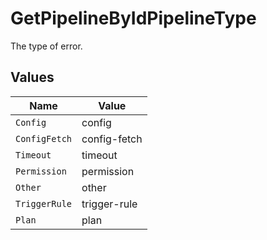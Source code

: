 # GetPipelineByIdPipelineType

The type of error.


## Values

| Name          | Value         |
| ------------- | ------------- |
| `Config`      | config        |
| `ConfigFetch` | config-fetch  |
| `Timeout`     | timeout       |
| `Permission`  | permission    |
| `Other`       | other         |
| `TriggerRule` | trigger-rule  |
| `Plan`        | plan          |